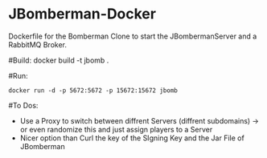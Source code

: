 # JBomberman-Docker
Dockerfile for the Bomberman Clone to start the JBombermanServer and a RabbitMQ Broker.


#Build:
	docker build -t jbomb .
	
	
#Run:

	docker run -d -p 5672:5672 -p 15672:15672 jbomb


#To Dos:
* Use a Proxy to switch between diffrent Servers (diffrent subdomains) -> or even randomize this and just assign players to a Server
* Nicer option than Curl the key of the SIgning Key and the Jar File of JBomberman

